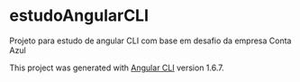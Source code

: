 # estudoAngularCLI

Projeto para estudo de angular CLI com base em desafio da empresa Conta Azul

This project was generated with [Angular CLI](https://github.com/angular/angular-cli) version 1.6.7.

